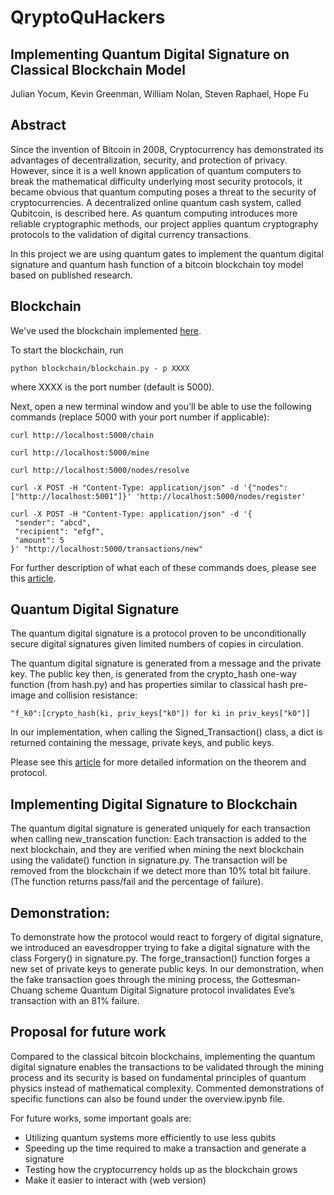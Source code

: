 # QryptoQuHackers
## Implementing Quantum Digital Signature on Classical Blockchain Model
 
Julian Yocum, Kevin Greenman, William Nolan, Steven Raphael, Hope Fu
 
## Abstract

Since the invention of Bitcoin in 2008, Cryptocurrency has demonstrated its advantages of decentralization, security, and protection of privacy. However, since it is a well known application of quantum computers to break the mathematical difficulty underlying most security protocols, it became obvious that quantum computing poses a threat to the security of cryptocurrencies. A decentralized online quantum cash system, called Qubitcoin, is described here.  As quantum computing introduces more reliable cryptographic methods, our project applies quantum cryptography protocols to the validation of digital currency transactions.
 
In this project we are using quantum gates to implement the quantum digital signature and quantum hash function of a bitcoin blockchain toy model based on published research.
 
## Blockchain
We've used the blockchain implemented [here](https://github.com/dvf/blockchain).
 
To start the blockchain, run
```
python blockchain/blockchain.py - p XXXX
```
where XXXX is the port number (default is 5000).
 
Next, open a new terminal window and you'll be able to use the following commands (replace 5000 with your port number if applicable):
```
curl http://localhost:5000/chain
 
curl http://localhost:5000/mine
 
curl http://localhost:5000/nodes/resolve
 
curl -X POST -H "Content-Type: application/json" -d '{"nodes": ["http://localhost:5001"]}' 'http://localhost:5000/nodes/register'
 
curl -X POST -H "Content-Type: application/json" -d '{
 "sender": "abcd",
 "recipient": "efgf",
 "amount": 5
}' "http://localhost:5000/transactions/new"
```
 
For further description of what each of these commands does, please see this [article](https://hackernoon.com/learn-blockchains-by-building-one-117428612f46).
 
## Quantum Digital Signature
The quantum digital signature is a protocol proven to be unconditionally secure digital signatures given limited numbers of copies in circulation.
 
The quantum digital signature is generated from a message and the private key. The public key then, is generated from the crypto_hash one-way function (from hash.py) and has properties similar to classical hash pre-image and collision resistance:
```
"f_k0":[crypto_hash(ki, priv_keys["k0"]) for ki in priv_keys["k0"]]
```
In our implementation, when calling the Signed_Transaction() class, a dict is returned containing the message, private keys, and public keys.
 
Please see this [article](https://arxiv.org/pdf/quant-ph/0105032.pdf) for more detailed information on the theorem and protocol.
 
## Implementing Digital Signature to Blockchain
The quantum digital signature is generated uniquely for each transaction when calling new_transcation function:
Each transaction is added to the next blockchain, and they are verified when mining the next blockchain using the validate() function in signature.py. The transaction will be removed from the blockchain if we detect more than 10% total bit failure. (The function returns pass/fail and the percentage of failure).
 
## Demonstration:
To demonstrate how the protocol would react to forgery of digital signature, we introduced an eavesdropper trying to fake a digital signature with the class Forgery() in signature.py. The forge_transaction() function forges a new set of private keys to generate public keys. In our demonstration, when the fake transaction goes through the mining process, the Gottesman-Chuang scheme Quantum Digital Signature protocol invalidates Eve’s transaction with an 81% failure.
 
 
## Proposal for future work
Compared to the classical bitcoin blockchains, implementing the quantum digital signature enables the transactions to be validated through the mining process and its security is based on fundamental principles of quantum physics instead of mathematical complexity.
Commented demonstrations of specific functions can also be found under the overview.ipynb file. 
 
For future works, some important goals are:
- Utilizing quantum systems more efficiently to use less qubits
- Speeding up the time required to make a transaction and generate a signature
- Testing how the cryptocurrency holds up as the blockchain grows
- Make it easier to interact with (web version)
